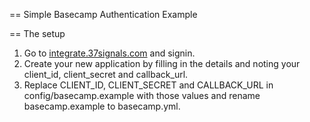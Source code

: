 == Simple Basecamp Authentication Example


== The setup

1.  Go to [integrate.37signals.com](https://integrate.37signals.com) and signin.
2.  Create your new application by filling in the details and noting your client_id, client_secret and callback_url.
3.  Replace CLIENT_ID, CLIENT_SECRET and CALLBACK_URL in config/basecamp.example with those values and rename basecamp.example to basecamp.yml.



